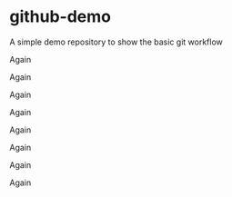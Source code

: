 # github-demo
A simple demo repository to show the basic git workflow

Again

Again

Again

Again

Again

Again

Again

Again